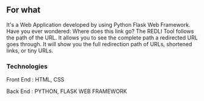 
## For what
It's a Web Application developed by using Python Flask Web Framework.
Have you ever wondered: Where does this link go? The REDLI Tool follows the path of the URL. It allows you to see the complete path a redirected URL goes through. It will show you the full redirection path of URLs, shortened links, or tiny URLs.

### Technologies
<p> Front End : HTML, CSS </p>
<p> Back End : PYTHON, FLASK WEB FRAMEWORK </p>



